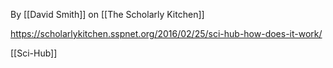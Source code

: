 By [[David Smith]] on [[The Scholarly Kitchen]]

https://scholarlykitchen.sspnet.org/2016/02/25/sci-hub-how-does-it-work/

[[Sci-Hub]]